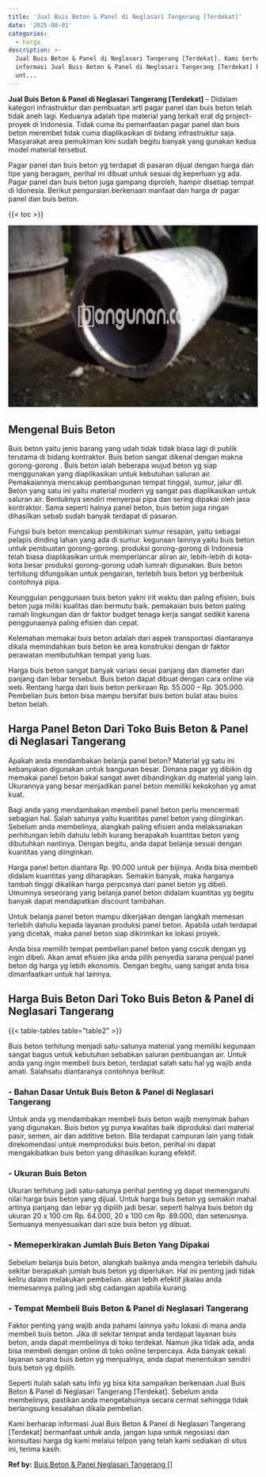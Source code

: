```yaml
---
title: 'Jual Buis Beton & Panel di Neglasari Tangerang [Terdekat]'
date: '2025-08-01'
categories:
  - harga
description: >-
  Jual Buis Beton & Panel di Neglasari Tangerang [Terdekat]. Kami berharap
  informasi Jual Buis Beton & Panel di Neglasari Tangerang [Terdekat] bermanfaat
  unt...
---
```


**Jual Buis Beton & Panel di Neglasari Tangerang \[Terdekat\]** – Didalam kategori infrastruktur dan pembuatan arti pagar panel dan buis beton telah tidak aneh lagi. Keduanya adalah tipe material yang terkait erat dg project-proyek di Indonesia. Tidak cuma itu pemanfaatan pagar panel dan buis beton merembet tidak cuma diaplikasikan di bidang infrastruktur saja. Masyarakat area pemukiman kini sudah begitu banyak yang gunakan kedua model material tersebut.

Pagar panel dan buis beton yg terdapat di pasaran dijual dengan harga dan tipe yang beragam, perihal ini dibuat untuk sesuai dg keperluan yg ada. Pagar panel dan buis beton juga gampang diproleh, hampir disetiap tempat di Idonesia. Berikut penguraian berkenaan manfaat dan harga dr pagar panel dan buis beton.

{{< toc >}}

![Jual Buis Beton & Panel di Neglasari Tangerang [Terdekat]](/images/jual-panel-buis-beton-murah-35.png)

## Mengenal Buis Beton

Buis beton yaitu jenis barang yang udah tidak tidak biasa lagi di publik terutama di bidang kontraktor. Buis beton sangat dikenal dengan makna gorong-gorong . Buis beton ialah beberapa wujud beton yg siap menggunakan yang diaplikasikan untuk kebutuhan saluran air. Pemakaiannya mencakup pembangunan tempat tinggal, sumur, jalur dll. Beton yang satu ini yaitu material modern yg sangat pas diaplikasikan untuk saluran air. Bentuknya sendiri menyerpai pipa dan sering dipakai oleh jasa kontraktor. Sama seperti halnya panel beton, buis beton juga ringan dihasilkan sebab sudah banyak terdapat di pasaran.

Fungsi buis beton mencakup pembikinan sumur resapan, yaitu sebagai pelapis dinding lahan yang ada di sumur. kegunaan lainnya yaitu buis beton untuk pembuatan gorong-gorong. produksi gorong-gorong di Indonesia telah biasa diaplikasikan untuk memperlancar aliran air, lebih-lebih di kota-kota besar produksi gorong-gorong udah lumrah digunakan. Buis beton terhitung difungsikan untuk pengairan, terlebih buis beton yg berbentuk contohnya pipa.

Keunggulan penggunaan buis beton yakni irit waktu dan paling efisien, buis beton juga miliki kualitas dan bermutu baik. pemakaian buis beton paling ramah lingkungan dan dr faktor budget tenaga kerja sangat sedikit karena penggunaanya paling efisien dan cepat.

Kelemahan memakai buis beton adalah dari aspek transportasi diantaranya dikala memindahkan buis beton ke area konstruksi dengan dr faktor perawatan membutuhkan tempat yang luas.

Harga buis beton sangat banyak variasi seuai panjang dan diameter dari panjang dan lebar tersebut. Buis beton dapat dibuat dengan cara online via web. Rentang harga dari buis beton perkiraan Rp. 55.000 – Rp. 305.000. Pembelian buis beton bisa mampu bersifat buis beton bulat atau buios beton belah.

## Harga Panel Beton Dari Toko Buis Beton & Panel di Neglasari Tangerang

Apakah anda mendambakan belanja panel beton? Material yg satu ini kebanyakan digunakan untuk bangunan besar. Dimana pagar yg dibikin dg memakai panel beton bakal sangat awet dibandingkan dg material yang lain. Ukurannya yang besar menjadikan panel beton memiliki kekokohan yg amat kuat.

Bagi anda yang mendambakan membeli panel beton perlu mencermati sebagian hal. Salah satunya yaitu kuantitas panel beton yang diinginkan. Sebelum anda membelinya, alangkah paling efisien anda melaksanakan perhitungan lebih dahulu lebih kurang berapakah kuantitas beton yang dibutuhkan nantinya. Dengan begitu, anda dapat belanja sesuai dengan kuantitas yang diinginkan.

Harga panel beton diantara Rp. 90.000 untuk per bijinya. Anda bisa membeli didalam kuantitas yang diharapkan. Semakin banyak, maka harganya tambah tinggi dikalikan harga perpcsnya dari panel beton yg dibeli. Umumnya seseorang yang belanja panel beton didalam kuantitas yg begitu banyak dapat mendapatkan discount tambahan.

Untuk belanja panel beton mampu dikerjakan dengan langkah memesan terlebih dahulu kepada layanan produksi panel beton. Apabila udah terdapat yang dicetak, maka panel beton siap dikirimkan ke lokasi proyek.

Anda bisa memilih tempat pembelian panel beton yang cocok dengan yg ingin dibeli. Akan amat efisien jika anda pilih penyedia sarana penjual panel beton dg harga yg lebih ekonomis. Dengan begitu, uang sangat anda bisa dimanfaatkan untuk hal lainnya.

## Harga Buis Beton Dari Toko Buis Beton & Panel di Neglasari Tangerang

{{< table-tables table="table2" >}}

Buis beton terhitung menjadi satu-satunya material yang memiliki kegunaan sangat bagus untuk kebutuhan sebabkan saluran pembuangan air. Untuk anda yang ingin membeli buis beton, terdapat salah satu hal yg wajib anda amati. Salahsatu diantaranya contohnya berikut:

### \- Bahan Dasar Untuk Buis Beton & Panel di Neglasari Tangerang

Untuk anda yg mendambakan membeli buis beton wajib menyimak bahan yang digunakan. Buis beton yg punya kwalitas baik diproduksi dari material pasir, semen, air dan additive beton. Bila terdapat campuran lain yang tidak direkomendasi untuk memproduksi buis beton, perihal ini dapat mengakibatkan buis beton yang dihasilkan kurang efektif.

### \- Ukuran Buis Beton

Ukuran terhitung jadi satu-satunya perihal penting yg dapat memengaruhi nilai harga buis beton yang dijual. Untuk harga buis beton yg semakin mahal artinya panjang dan lebar yg dipilih jadi besar. seperti halnya buis beton dg ukuran 20 x 100 cm Rp. 64.000, 20 x 100 cm Rp. 89.000, dan seterusnya. Semuanya menyesuaikan dari size buis beton yg dibuat.

### \- Memeperkirakan Jumlah Buis Beton Yang Dipakai

Sebelum belanja buis beton, alangkah baiknya anda mengira terlebih dahulu sekitar berapakah jumlah buis beton yg diperlukan. Hal ini penting jadi tidak keliru dalam melakukan pembelian. akan lebih efektif jikalau anda memesannya paling jadi sbg cadangan apabila kurang.

### \- Tempat Membeli Buis Beton & Panel di Neglasari Tangerang

Faktor penting yang wajib anda pahami lainnya yaitu lokasi di mana anda membeli buis beton. Jika di sekitar tempat anda terdapat layanan buis beton, anda dapat membelinya di toko terdekat. Namun jika tidak ada, anda bisa membeli dengan online di toko online terpercaya. Ada banyak sekali layanan sarana buis beton yg menjualnya, anda dapat menentukan sendiri buis beton yg dipilih.

Seperti itulah salah satu Info yg bisa kita sampaikan berkenaan Jual Buis Beton & Panel di Neglasari Tangerang \[Terdekat\]. Sebelum anda membelinya, pastikan anda mengetahuinya secara cermat sehingga tidak berlangsung kesalahan dikala pembelian.

Kami berharap informasi Jual Buis Beton & Panel di Neglasari Tangerang \[Terdekat\] bermanfaat untuk anda, jangan lupa untuk negosiasi dan konsultasi harga dg kami melalui telpon yang telah kami sediakan di situs ini, terima kasih.

**Ref by:** [Buis Beton & Panel Neglasari Tangerang []](https://id.wikipedia.org/wiki/Buis)
